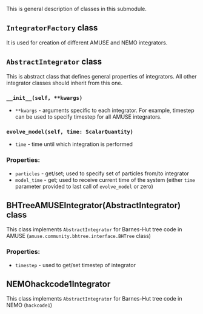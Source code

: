 This is general description of classes in this submodule.

## ```IntegratorFactory``` class
It is used for creation of different AMUSE and NEMO integrators. 

## ```AbstractIntegrator``` class
This is abstract class that defines general properties of integrators. All other integrator classes should inherit from this one.

### ```__init__(self, **kwargs)```
* ```**kwargs``` - arguments specific to each integrator. For example, timestep can be used to specify timestep for all AMUSE integrators.

### ```evolve_model(self, time: ScalarQuantity)```
* ```time``` - time until which integration is performed

### Properties:
* ```particles``` - get/set; used to specify set of particles from/to integrator
* ```model_time``` - get; used to receive current time of the system (either ```time``` parameter provided to last call of ```evolve_model``` or zero)

## BHTreeAMUSEIntegrator(AbstractIntegrator) class
This class implements ```AbstractIntegrator``` for Barnes-Hut tree code in AMUSE (```amuse.community.bhtree.interface.BHTree``` class)

### Properties:
* ```timestep``` - used to get/set timestep of integrator

## NEMOhackcode1Integrator
This class implements ```AbstractIntegrator``` for Barnes-Hut tree code in NEMO (```hackcode1```)